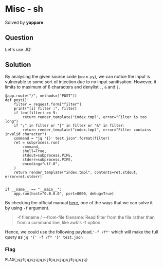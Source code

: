 # Misc - sh
Solved by **yappare**

## Question
Let's use JQ!

## Solution

By analysing the given source code (`main.py`), we can notice the input is vulnerable to some sort of injection due to no input sanitisation. However, it limits to maximum of 8 characters and denylist `;`, `&` and `|`.

```
@app.route("/", methods=["POST"])
def post():
    filter = request.form["filter"]
    print("[i] filter :", filter)
    if len(filter) >= 9:
        return render_template("index.tmpl", error="Filter is too long")
    if ";" in filter or "|" in filter or "&" in filter:
        return render_template("index.tmpl", error="Filter contains invalid character")
    command = "jq '{}' test.json".format(filter)
    ret = subprocess.run(
        command,
        shell=True,
        stdout=subprocess.PIPE,
        stderr=subprocess.PIPE,
        encoding="utf-8",
    )
    return render_template("index.tmpl", contents=ret.stdout, error=ret.stderr)


if __name__ == "__main__":
    app.run(host="0.0.0.0", port=8000, debug=True)

```

By checking the official manual [here](https://jqlang.github.io/jq/manual/#invoking-jq), one of the ways that we can solve it by using `-f` argument.
>-f filename / --from-file filename:
>Read filter from the file rather than from a command line, like awk's -f option.

Hence, we could use the following payload,`'-f /f*'` which will make the full query as `jq '{' -f /f* '}' test.json`

### Flag
`FLAG{jqj6jqjqjqjqjqj6jqjqjqjqj6jqjqjq}`
